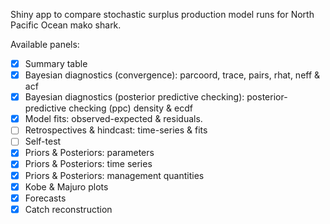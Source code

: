 Shiny app to compare stochastic surplus production model runs for North Pacific Ocean mako shark.

Available panels:
- [x] Summary table
- [x] Bayesian diagnostics (convergence): parcoord, trace, pairs, rhat, neff & acf
- [x] Bayesian diagnostics (posterior predictive checking): posterior-predictive checking (ppc) density & ecdf
- [x] Model fits: observed-expected & residuals.
- [ ] Retrospectives & hindcast: time-series & fits
- [ ] Self-test
- [x] Priors & Posteriors: parameters
- [x] Priors & Posteriors: time series
- [x] Priors & Posteriors: management quantities
- [x] Kobe & Majuro plots
- [x] Forecasts
- [x] Catch reconstruction
